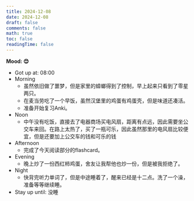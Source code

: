```yaml
---
title: 2024-12-08
date: 2024-12-08
draft: false
comments: false
math: true
toc: false
readingTime: false
---
```


**Mood: 😊**

- Got up at: 08:00
- Morning
	- 虽然依旧做了噩梦，但是家里的蟑螂得到了控制，早上起来只看到了零星两只。
	- 在麦当劳吃了一个早饭，虽然汉堡里的鸡蛋有鸡蛋壳，但是味道还凑活。
	- 准备开始复习Anki。
- Noon
	- 中午没有吃饭，直接去了电器商场买电风扇，距离有点远，因此需要坐公交车来回。在路上太热了，买了一瓶可乐，因此虽然那里的电风扇比较便宜，但是还要加上公交车的钱和可乐的钱
- Afternoon
	- 完成了今天阅读部分的flashcard。
- Evening
	- 晚上炒了一份西红柿鸡蛋，舍友让我帮他也炒一份，但是被我拒绝了。
- Night
	- 快背完听力单词了，但是中途睡着了，醒来已经是十二点。洗了一个澡，准备等等继续睡。
- Stay up until: 没睡
